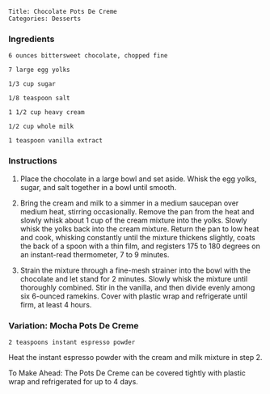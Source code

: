 ~~~ recipe-info
Title: Chocolate Pots De Creme
Categories: Desserts
~~~

### Ingredients

~~~ recipe-ingredients
6 ounces bittersweet chocolate, chopped fine

7 large egg yolks

1/3 cup sugar

1/8 teaspoon salt

1 1/2 cup heavy cream

1/2 cup whole milk

1 teaspoon vanilla extract
~~~


### Instructions

1. Place the chocolate in a large bowl and set aside. Whisk the egg yolks, sugar, and salt together
   in a bowl until smooth.

2. Bring the cream and milk to a simmer in a medium saucepan over medium heat, stirring
   occasionally. Remove the pan from the heat and slowly whisk about 1 cup of the cream mixture into
   the yolks. Slowly whisk the yolks back into the cream mixture. Return the pan to low heat and
   cook, whisking constantly until the mixture thickens slightly, coats the back of a spoon with a
   thin film, and registers 175 to 180 degrees on an instant-read thermometer, 7 to 9 minutes.

3. Strain the mixture through a fine-mesh strainer into the bowl with the chocolate and let stand
   for 2 minutes. Slowly whisk the mixture until thoroughly combined. Stir in the vanilla, and then
   divide evenly among six 6-ounced ramekins. Cover with plastic wrap and refrigerate until firm, at
   least 4 hours.


### Variation:  Mocha Pots De Creme

~~~ recipe-ingredients
2 teaspoons instant espresso powder
~~~

Heat the instant espresso powder with the cream and milk mixture in step 2.

To Make Ahead: The Pots De Creme can be covered tightly with plastic wrap and refrigerated for up to
4 days.
